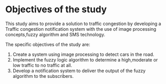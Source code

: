 # Objectives of the study

This study aims to provide a solution to traffic 
congestion by developing a Traffic congestion notification 
system with the use of image processing concepts,fuzzy algorithm and SMS technology.

The specific objectives of the study are:

1. Create a system  using image processing to detect cars in the road.
2. Implement the fuzzy logic algorithm to determine a high,moderate or 
low traffic to no traffic at all.
3. Develop a notification system to deliver the output of the fuzzy algorithm to the subscribers.